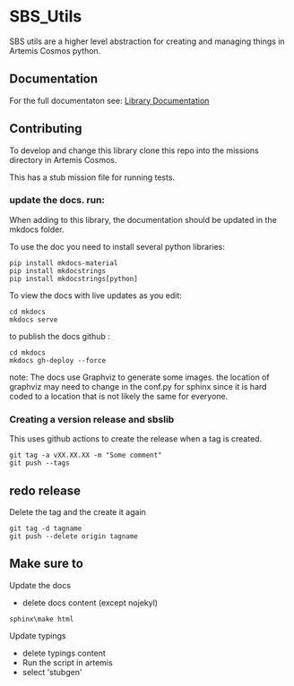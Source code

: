 # SBS_Utils
SBS utils are a higher level abstraction for creating and managing things in Artemis Cosmos python.

## Documentation
For the full documentaton see:
[Library Documentation](https://artemis-sbs.github.io/sbs_utils/index.html)


## Contributing
To develop and change this library clone this repo into the missions directory in Artemis Cosmos.

This has a stub mission file for running tests.

### update the docs. run:
When adding to this library, the documentation should be updated in the mkdocs folder.

To use the doc you need to install several python libraries:

```
pip install mkdocs-material
pip install mkdocstrings
pip install mkdocstrings[python]

```

To view the docs with live updates as you edit:

```
cd mkdocs
mkdocs serve
```

to publish the docs github :

```
cd mkdocs
mkdocs gh-deploy --force 
```

note: The docs use Graphviz to generate some images.
the location of graphviz may need to change in the conf.py for sphinx since it is hard coded to a location that is not likely the same for everyone.


### Creating a version release and sbslib
This uses github actions to create the release when a tag is created.

```
git tag -a vXX.XX.XX -m "Some comment"
git push --tags
```

## redo release
Delete the tag and the create it again
```
git tag -d tagname
git push --delete origin tagname
```

## Make sure to

Update the docs 
- delete docs content (except nojekyl)

```
sphinx\make html
```

Update typings
- delete typings content
- Run the script in artemis
- select 'stubgen'